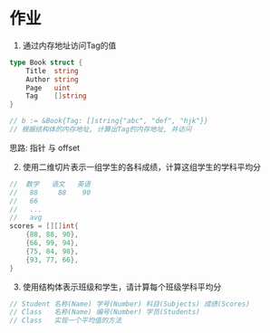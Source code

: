 # 作业

1. 通过内存地址访问Tag的值
```go
type Book struct {
	Title  string
	Author string
	Page   uint
	Tag    []string
}

// b := &Book{Tag: []string{"abc", "def", "hjk"}}
// 根据结构体的内存地址, 计算出Tag的内存地址, 并访问
```

思路: 指针 与 offset

2. 使用二维切片表示一组学生的各科成绩，计算这组学生的学科平均分

```go
//  数学   语文   英语   
//   88     88    90
//   66
//   ...   
//   avg     
scores = [][]int{
	{88, 88, 90},
	{66, 99, 94},
	{75, 84, 98},
	{93, 77, 66},
}
```

3. 使用结构体表示班级和学生，请计算每个班级学科平均分

```go
// Student 名称(Name) 学号(Number) 科目(Subjects) 成绩(Scores)
// Class   名称(Name) 编号(Number) 学员(Students)
// Class   实现一个平均值的方法
```